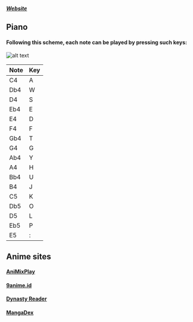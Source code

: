 ##### [Website](https://kareiku.github.io/kare)

## Piano
#### Following this scheme, each note can be played by pressing such keys:
![alt text](https://upload.wikimedia.org/wikipedia/commons/thumb/d/da/KB_United_States.svg/1920px-KB_United_States.svg.png)

Note|Key
---|---
C4|A
Db4|W
D4|S
Eb4|E
E4|D
F4|F
Gb4|T
G4|G
Ab4|Y
A4|H
Bb4|U
B4|J
C5|K
Db5|O
D5|L
Eb5|P
E5|:

## Anime sites
#### [AniMixPlay](https://animixplay.to)
#### [9anime.id](https://9anime.id)
#### [Dynasty Reader](https://dynasty-scans.com)
#### [MangaDex](https://mangadex.org)